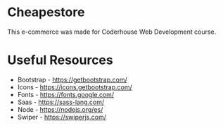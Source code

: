 # Cheapestore
This e-commerce was made for Coderhouse Web Development course.

# Useful Resources
* Bootstrap - https://getbootstrap.com/
* Icons - https://icons.getbootstrap.com/
* Fonts - https://fonts.google.com/
* Saas - https://sass-lang.com/
* Node - https://nodejs.org/es/
* Swiper - https://swiperjs.com/